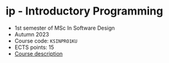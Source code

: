 # ip - Introductory Programming
- 1st semester of MSc In Software Design
- Autumn 2023
- Course code: `KSINPRO1KU`
- ECTS points: 15
- [Course description](https://learnit.itu.dk/local/coursebase/view.php?ciid=1289)
